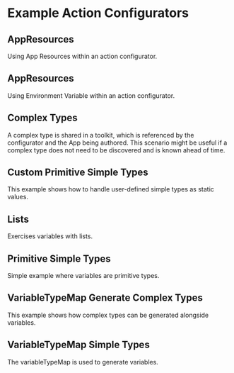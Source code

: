 # Example Action Configurators

## AppResources
Using App Resources within an action configurator.

## AppResources
Using Environment Variable within an action configurator.

## Complex Types
A complex type is shared in a toolkit, which is referenced by the configurator and the App being authored.  This scenario might be useful if a complex type does not need to be discovered and is known ahead of time.

## Custom Primitive Simple Types
This example shows how to handle user-defined simple types as static values.

## Lists
Exercises variables with lists.

## Primitive Simple Types
Simple example where variables are primitive types.

## VariableTypeMap Generate Complex Types
This example shows how complex types can be generated alongside variables.

## VariableTypeMap Simple Types
The variableTypeMap is used to generate variables.